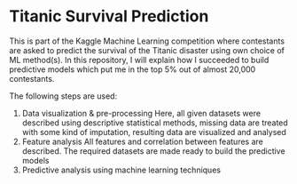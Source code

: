 # Titanic Survival Prediction

This is part of the Kaggle Machine Learning competition where contestants are asked to predict the survival of the Titanic disaster using own choice of ML method(s). In this repository, I will explain how I succeeded to build predictive models which put me in the top 5% out of almost 20,000 contestants.

The following steps are used:
1. Data visualization & pre-processing
  Here, all given datasets were described using descriptive statistical methods, missing data are treated with some kind of imputation, resulting data are visualized and analysed
2. Feature analysis
  All features and correlation between features are described. The required datasets are made ready to build the predictive models
3. Predictive analysis using machine learning techniques
